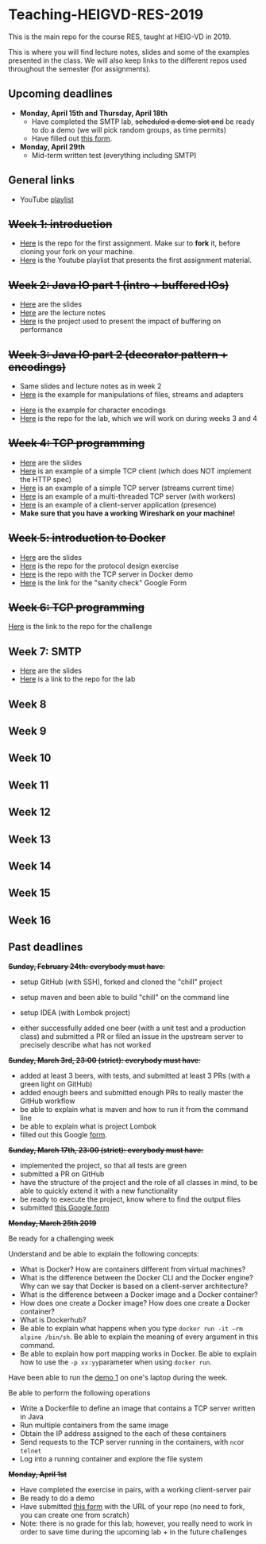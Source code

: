 # Teaching-HEIGVD-RES-2019
This is the main repo for the course RES, taught at HEIG-VD in 2019. 

This is where you will find lecture notes, slides and some of the examples presented in the class. We will also keep links to the different repos used throughout the semester (for assignments).

## Upcoming deadlines

* **Monday, April 15th and Thursday, April 18th**
  * Have completed the SMTP lab, ~~scheduled a demo slot and~~ be ready to do a demo (we will pick random groups, as time permits)
  * Have filled out [this form](https://forms.gle/q4C5gRwWM11r8cQN6).
* **Monday, April 29th**
  - Mid-term written test (everything including SMTP)

## General links

- YouTube [playlist](https://www.youtube.com/playlist?list=PLfKkysTy70Qa1IYbV9Xndojc7L-T4keF-)



## ~~Week 1: introduction~~

* [Here](https://github.com/SoftEng-HEIGVD/Teaching-HEIGVD-RES-2019-Chill) is the repo for the first assignment. Make sur to **fork** it, before cloning your fork on your machine.
* [Here](https://www.youtube.com/playlist?list=PLfKkysTy70QaN-uez0K4UpSpVUbt8ETpk) is  the Youtube playlist that presents the first assignment material.



## ~~Week 2: Java IO part 1 (intro + buffered IOs)~~

- [Here](https://github.com/SoftEng-HEIGVD/Teaching-HEIGVD-RES-2019/blob/master/slides/01-JavaIOs.pdf) are the slides
- [Here](https://github.com/SoftEng-HEIGVD/Teaching-HEIGVD-RES-2019/blob/master/lectures/01-Lecture1-JavaIOs.md) are the lecture notes
- [Here](https://github.com/SoftEng-HEIGVD/Teaching-HEIGVD-RES-2019/tree/master/examples/01-BufferedIOBenchmark/BufferedIOBenchmark) is the project used to present the impact of buffering on performance



## ~~Week 3: Java IO part 2 (decorator pattern + encodings)~~

* Same slides and lecture notes as in week 2
* [Here](https://github.com/SoftEng-HEIGVD/Teaching-HEIGVD-RES-2019/tree/master/examples/02-FileIOExample/FileIOExample) is the example for manipulations of files, streams and adapters

- [Here](https://github.com/SoftEng-HEIGVD/Teaching-HEIGVD-RES-2019/tree/master/examples/03-CharacterIODemo/CharacterIODemo) is the example for character encodings
- [Here](https://github.com/SoftEng-HEIGVD/Teaching-HEIGVD-RES-2019-Labo-Java-IO) is the repo for the lab, which we will work on during weeks 3 and 4



## ~~Week 4: TCP programming~~

* [Here](https://github.com/SoftEng-HEIGVD/Teaching-HEIGVD-RES-2019/blob/master/slides/02-TcpProgramming.pdf) are the slides
* [Here](https://github.com/SoftEng-HEIGVD/Teaching-HEIGVD-RES-2019/tree/master/examples/05-DumbHttpClient/DumbHttpClient) is an example of a simple TCP client (which does NOT implement the HTTP spec)
* [Here](https://github.com/SoftEng-HEIGVD/Teaching-HEIGVD-RES-2019/tree/master/examples/04-StreamingTimeServer/StreamingTimeServer) is an example of a simple TCP server (streams current time)
* [Here](https://github.com/SoftEng-HEIGVD/Teaching-HEIGVD-RES-2019/tree/master/examples/07-TcpServers/TcpServers) is an example of a multi-threaded TCP server (with workers)
* [Here](https://github.com/SoftEng-HEIGVD/Teaching-HEIGVD-RES-2019/tree/master/examples/06-PresenceApplication/PresenceApplication) is an example of a client-server application (presence)
* **Make sure that you have a working Wireshark on your machine!**

## ~~Week 5: introduction to Docker~~

* [Here](https://github.com/SoftEng-HEIGVD/Teaching-HEIGVD-RES-2019/blob/master/slides/03-Docker.pdf) are the slides
* [Here](https://github.com/SoftEng-HEIGVD/Teaching-HEIGVD-RES-2019-Exercise-Calculator) is the repo for the protocol design exercise
* [Here](https://github.com/SoftEng-HEIGVD/Teaching-Docker-SimpleJavaServer) is the repo with the TCP server in Docker demo
* [Here](https://goo.gl/forms/JaEU6hp5oMJTDRx22) is the link for the "sanity check" Google Form

## ~~Week 6: TCP programming~~

[Here](<https://github.com/SoftEng-HEIGVD/Teaching-HEIGVD-RES-2019-Challenge-2>) is the link to the repo for the challenge

## Week 7: SMTP

* [Here](https://github.com/SoftEng-HEIGVD/Teaching-HEIGVD-RES-2019/blob/master/slides/04-SMTP.pdf) are the slides
* [Here](https://github.com/SoftEng-HEIGVD/Teaching-HEIGVD-RES-2019-Labo-SMTP) is a link to the repo for the lab

## Week 8

## Week 9

## Week 10

## Week 11

## Week 12

## Week 13

## Week 14

## Week 15

## Week 16



## Past deadlines

~~**Sunday, February 24th: everybody must have**:~~

- setup GitHub (with SSH), forked and cloned the "chill" project

- setup maven and been able to build "chill" on the command line

- setup IDEA (with Lombok project)

- either successfully added one beer (with a unit test and a production class) and submitted a PR or filed an issue in the upstream server to precisely describe what has not worked


~~**Sunday, March 3rd, 23:00 (strict): everybody must have**:~~

- added at least 3 beers, with tests, and submitted at least 3 PRs (with a green light on GitHub)
- added enough beers and submitted enough PRs to really master the GitHub workflow
- be able to explain what is maven and how to run it from the command line
- be able to explain what is project Lombok
- filled out this Google [form](https://goo.gl/forms/z4bsuOchWphZfj8V2).

~~**Sunday, March 17th, 23:00 (strict): everybody must have:**~~

- implemented the project, so that all tests are green
- submitted a PR on GitHub
- have the structure of the project and the role of all classes in mind, to be able to quickly extend it with a new functionality
- be ready to execute the project, know where to find the output files
- submitted [this Google form](https://goo.gl/forms/yz9uPwZHVIShXvFk2)

~~**Monday, March 25th 2019**~~

Be ready for a challenging week

Understand and be able to explain the following concepts:
- What is Docker? How are containers different from virtual machines?
- What is the difference between the Docker CLI and the Docker engine? Why can we say that Docker is based on a client-server architecture?
- What is the difference between a Docker image and a Docker container?
- How does one create a Docker image? How does one create a Docker  container?
- What is Dockerhub?
- Be able to explain what happens when you type `docker run -it —rm alpine /bin/sh`. Be able to explain the meaning of every argument in this command.
- Be able to explain how port mapping works in Docker. Be able to explain how to use the `-p xx:yy`parameter when using `docker run`.

Have been able to run the [demo 1](https://github.com/SoftEng-HEIGVD/Teaching-Docker-SimpleJavaServer) on one's laptop during the week.

Be able to perform the following operations
- Write a Dockerfile to define an image that contains a TCP server written in Java
- Run multiple containers from the same image
- Obtain the IP address assigned to the each of these containers
- Send requests to the TCP server running in the containers, with `nc`or `telnet`
- Log into a running container and explore the file system

~~**Monday, April 1st**~~

- Have completed the exercise in pairs, with a working client-server pair
- Be ready to do a demo
- Have submitted [this form](https://goo.gl/forms/u4nITKt5LeVAJURm1) with the URL of your repo (no need to fork, you can create one from scratch)
- Note: there is no grade for this lab; however, you really need to work in order to save time during the upcoming lab + in the future challenges

## 
